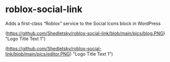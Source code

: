 # roblox-social-link
Adds a first-class “Roblox” service to the Social Icons block in WordPress

(https://github.com/Shedletsky/roblox-social-link/blob/main/pics/blog.PNG) "Logo Title Text 1")

(https://github.com/Shedletsky/roblox-social-link/blob/main/pics/editor.PNG) "Logo Title Text 1")

